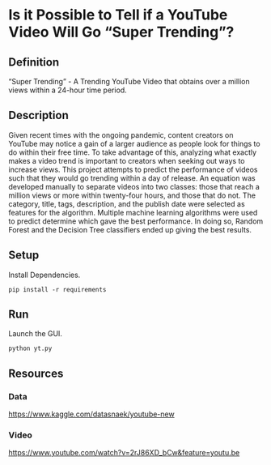 # Is it Possible to Tell if a YouTube Video Will Go “Super Trending”?

## Definition

“Super Trending” - A Trending YouTube Video that obtains over a million views within a 24-hour time period.

## Description

Given recent times with the ongoing pandemic, content creators on YouTube may notice a gain of a larger audience as people look
for things to do within their free time. To take advantage of this, analyzing what exactly makes a video trend is important to
creators when seeking out ways to increase views. This project attempts to predict the performance of videos such that they would
go trending within a day of release. An equation was developed manually to separate videos into two classes: those that reach a
million views or more within twenty-four hours, and those that do not. The category, title, tags, description, and the publish date
were selected as features for the algorithm. Multiple machine learning algorithms were used to predict determine which gave the
best performance. In doing so, Random Forest and the Decision Tree classifiers ended up giving the best results.


## Setup

Install Dependencies.

`pip install -r requirements`

## Run

Launch the GUI.

`python yt.py`

## Resources

### Data

https://www.kaggle.com/datasnaek/youtube-new

### Video

https://www.youtube.com/watch?v=2rJ86XD_bCw&feature=youtu.be

